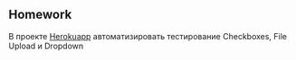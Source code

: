 ## Homework

В проекте [Herokuapp](http://the-internet.herokuapp.com/) автоматизировать тестирование Checkboxes, File Upload и Dropdown

